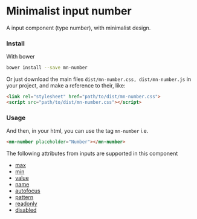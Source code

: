 # Minimalist input number

A input component (type number), with minimalist design.

<!-- See the [demo](http://codepen.io/darlanmendonca/full/akgXQq)

[![preview demo](https://raw.githubusercontent.com/minimalist-components/mn-input/master/sources/example/mn-input.gif)](http://codepen.io/darlanmendonca/full/akgXQq) -->

### Install

With bower

```sh
bower install --save mn-number
```

Or just download the main files ```dist/mn-number.css, dist/mn-number.js``` in your project, and make a reference to their, like:

```html
<link rel="stylesheet" href="path/to/dist/mn-number.css">
<script src="path/to/dist/mn-number.css"></script>
```

### Usage

And then, in your html, you can use the tag ```mn-number``` i.e.

```html
<mn-number placeholder="Number"></mn-number>
```

The following attributes from inputs are supported in this component

- [max](http://www.w3schools.com/tags/att_input_max.asp)
- [min](http://www.w3schools.com/tags/att_input_min.asp)
- [value](http://www.w3schools.com/tags/att_input_value.asp)
- [name](http://www.w3schools.com/tags/att_input_name.asp)
- [autofocus](http://www.w3schools.com/tags/att_input_autofocus.asp)
- [pattern](http://www.w3schools.com/tags/att_input_pattern.asp)
- [readonly](http://www.w3schools.com/tags/att_input_readonly.asp)
- [disabled](http://www.w3schools.com/tags/att_input_disabled.asp)

